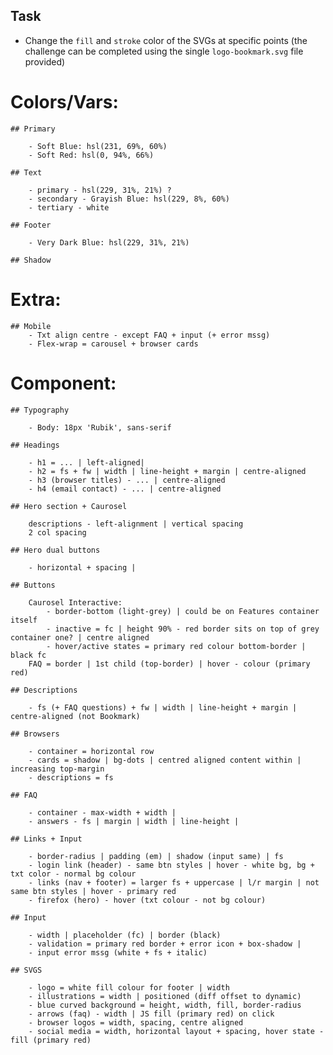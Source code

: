 ## Task

-  Change the `fill` and `stroke` color of the SVGs at specific points (the challenge can be completed using the single `logo-bookmark.svg` file provided)

# Colors/Vars:

    ## Primary

        - Soft Blue: hsl(231, 69%, 60%)
        - Soft Red: hsl(0, 94%, 66%)

    ## Text

        - primary - hsl(229, 31%, 21%) ?
        - secondary - Grayish Blue: hsl(229, 8%, 60%)
        - tertiary - white

    ## Footer

        - Very Dark Blue: hsl(229, 31%, 21%)

    ## Shadow

# Extra:

    ## Mobile
        - Txt align centre - except FAQ + input (+ error mssg)
        - Flex-wrap = carousel + browser cards

# Component:

    ## Typography

        - Body: 18px 'Rubik', sans-serif

    ## Headings

        - h1 = ... | left-aligned|
        - h2 = fs + fw | width | line-height + margin | centre-aligned
        - h3 (browser titles) - ... | centre-aligned
        - h4 (email contact) - ... | centre-aligned

    ## Hero section + Caurosel

        descriptions - left-alignment | vertical spacing
        2 col spacing

    ## Hero dual buttons

        - horizontal + spacing |

    ## Buttons

        Caurosel Interactive:
            - border-bottom (light-grey) | could be on Features container itself
            - inactive = fc | height 90% - red border sits on top of grey container one? | centre aligned
            - hover/active states = primary red colour bottom-border | black fc
        FAQ = border | 1st child (top-border) | hover - colour (primary red)

    ## Descriptions

        - fs (+ FAQ questions) + fw | width | line-height + margin | centre-aligned (not Bookmark)

    ## Browsers

        - container = horizontal row
        - cards = shadow | bg-dots | centred aligned content within | increasing top-margin
        - descriptions = fs

    ## FAQ

        - container - max-width + width |
        - answers - fs | margin | width | line-height |

    ## Links + Input

        - border-radius | padding (em) | shadow (input same) | fs
        - login link (header) - same btn styles | hover - white bg, bg + txt color - normal bg colour
        - links (nav + footer) = larger fs + uppercase | l/r margin | not same btn styles | hover - primary red
        - firefox (hero) - hover (txt colour - not bg colour)

    ## Input

        - width | placeholder (fc) | border (black)
        - validation = primary red border + error icon + box-shadow |
        - input error mssg (white + fs + italic)

    ## SVGS

        - logo = white fill colour for footer | width
        - illustrations = width | positioned (diff offset to dynamic)
        - blue curved background = height, width, fill, border-radius
        - arrows (faq) - width | JS fill (primary red) on click
        - browser logos = width, spacing, centre aligned
        - social media = width, horizontal layout + spacing, hover state - fill (primary red)

